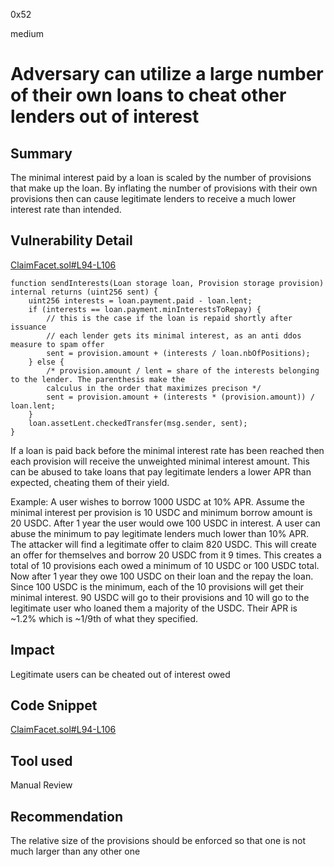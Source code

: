 0x52

medium

# Adversary can utilize a large number of their own loans to cheat other lenders out of interest

## Summary

The minimal interest paid by a loan is scaled by the number of provisions that make up the loan. By inflating the number of provisions with their own provisions then can cause legitimate lenders to receive a much lower interest rate than intended.

## Vulnerability Detail

[ClaimFacet.sol#L94-L106](https://github.com/sherlock-audit/2023-02-kairos/blob/main/kairos-contracts/src/ClaimFacet.sol#L94-L106)

    function sendInterests(Loan storage loan, Provision storage provision) internal returns (uint256 sent) {
        uint256 interests = loan.payment.paid - loan.lent;
        if (interests == loan.payment.minInterestsToRepay) {
            // this is the case if the loan is repaid shortly after issuance
            // each lender gets its minimal interest, as an anti ddos measure to spam offer
            sent = provision.amount + (interests / loan.nbOfPositions);
        } else {
            /* provision.amount / lent = share of the interests belonging to the lender. The parenthesis make the
            calculus in the order that maximizes precison */
            sent = provision.amount + (interests * (provision.amount)) / loan.lent;
        }
        loan.assetLent.checkedTransfer(msg.sender, sent);
    }

If a loan is paid back before the minimal interest rate has been reached then each provision will receive the unweighted minimal interest amount. This can be abused to take loans that pay legitimate lenders a lower APR than expected, cheating them of their yield.

Example:
A user wishes to borrow 1000 USDC at 10% APR. Assume the minimal interest per provision is 10 USDC and minimum borrow amount is 20 USDC. After 1 year the user would owe 100 USDC in interest. A user can abuse the minimum to pay legitimate lenders much lower than 10% APR. The attacker will find a legitimate offer to claim 820 USDC. This will create an offer for themselves and borrow 20 USDC from it 9 times. This creates a total of 10 provisions each owed a minimum of 10 USDC or 100 USDC total. Now after 1 year they owe 100 USDC on their loan and the repay the loan. Since 100 USDC is the minimum, each of the 10 provisions will get their minimal interest. 90 USDC will go to their provisions and 10 will go to the legitimate user who loaned them a majority of the USDC. Their APR is ~1.2% which is ~1/9th of what they specified.

## Impact

Legitimate users can be cheated out of interest owed

## Code Snippet

[ClaimFacet.sol#L94-L106](https://github.com/sherlock-audit/2023-02-kairos/blob/main/kairos-contracts/src/ClaimFacet.sol#L94-L106)

## Tool used

Manual Review

## Recommendation

The relative size of the provisions should be enforced so that one is not much larger than any other one